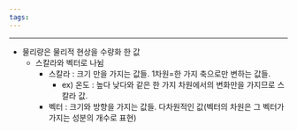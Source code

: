 ```yaml
---
tags:
---
```

---
- 물리량은 물리적 현상을 수량화 한 값
	- 스칼라와 벡터로 나뉨
		- 스칼라 : 크기 만을 가지는 값들. 1차원=한 가지 축으로만 변하는 값들.
			- ex) 온도 : 높다 낮다와 같은 한 가지 차원에서의 변화만을 가지므로 스칼라 값.
		- 벡터 : 크기와 방향을 가지는 값들. 다차원적인 값(벡터의 차원은 그 벡터가 가지는 성분의 개수로 표현)
		